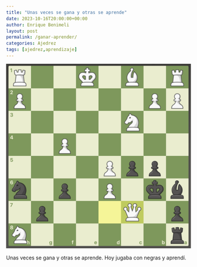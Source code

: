 ```yaml
---
title: "Unas veces se gana y otras se aprende"
date: 2023-10-16T20:00:00+00:00
author: Enrique Benimeli
layout: post
permalink: /ganar-aprender/
categories: Ajedrez
tags: [ajedrez,aprendizaje]
---
```


[![image](assets/images/posts/2023/10/perder_aprender.png)]()

Unas veces se gana y otras se aprende. Hoy jugaba con negras y aprendí.